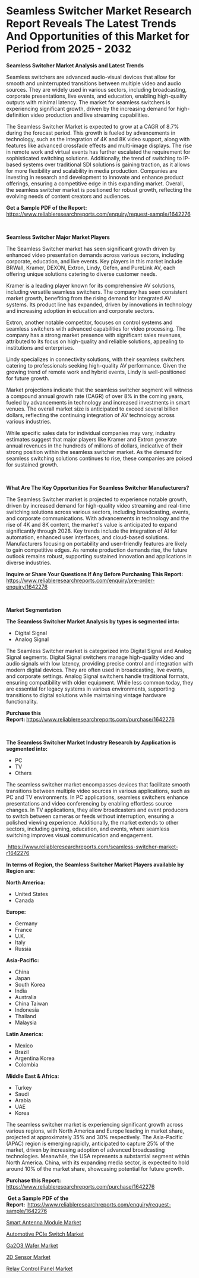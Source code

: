 <p><h1>Seamless Switcher Market Research Report Reveals The Latest Trends And Opportunities of this Market for Period from 2025 - 2032</h1></p><p><strong>Seamless Switcher Market Analysis and Latest Trends</strong></p>
<p><p>Seamless switchers are advanced audio-visual devices that allow for smooth and uninterrupted transitions between multiple video and audio sources. They are widely used in various sectors, including broadcasting, corporate presentations, live events, and education, enabling high-quality outputs with minimal latency. The market for seamless switchers is experiencing significant growth, driven by the increasing demand for high-definition video production and live streaming capabilities.</p><p>The Seamless Switcher Market is expected to grow at a CAGR of 8.7% during the forecast period. This growth is fueled by advancements in technology, such as the integration of 4K and 8K video support, along with features like advanced crossfade effects and multi-image displays. The rise in remote work and virtual events has further escalated the requirement for sophisticated switching solutions. Additionally, the trend of switching to IP-based systems over traditional SDI solutions is gaining traction, as it allows for more flexibility and scalability in media production. Companies are investing in research and development to innovate and enhance product offerings, ensuring a competitive edge in this expanding market. Overall, the seamless switcher market is positioned for robust growth, reflecting the evolving needs of content creators and audiences.</p></p>
<p><strong>Get a Sample PDF of the Report:&nbsp;</strong> <a href="https://www.reliableresearchreports.com/enquiry/request-sample/1642276?utm_campaign=24&utm_medium=2&utm_source=Github&utm_content=ia&utm_term=06042025&utm_id=seamless-switcher">https://www.reliableresearchreports.com/enquiry/request-sample/1642276</a></p>
<p>&nbsp;</p>
<p><strong>Seamless Switcher Major Market Players</strong></p>
<p><p>The Seamless Switcher market has seen significant growth driven by enhanced video presentation demands across various sectors, including corporate, education, and live events. Key players in this market include BRWall, Kramer, DEXON, Extron, Lindy, Gefen, and PureLink AV, each offering unique solutions catering to diverse customer needs.</p><p>Kramer is a leading player known for its comprehensive AV solutions, including versatile seamless switchers. The company has seen consistent market growth, benefiting from the rising demand for integrated AV systems. Its product line has expanded, driven by innovations in technology and increasing adoption in education and corporate sectors. </p><p>Extron, another notable competitor, focuses on control systems and seamless switchers with advanced capabilities for video processing. The company has a strong market presence with significant sales revenues, attributed to its focus on high-quality and reliable solutions, appealing to institutions and enterprises.</p><p>Lindy specializes in connectivity solutions, with their seamless switchers catering to professionals seeking high-quality AV performance. Given the growing trend of remote work and hybrid events, Lindy is well-positioned for future growth.</p><p>Market projections indicate that the seamless switcher segment will witness a compound annual growth rate (CAGR) of over 8% in the coming years, fueled by advancements in technology and increased investments in smart venues. The overall market size is anticipated to exceed several billion dollars, reflecting the continuing integration of AV technology across various industries.</p><p>While specific sales data for individual companies may vary, industry estimates suggest that major players like Kramer and Extron generate annual revenues in the hundreds of millions of dollars, indicative of their strong position within the seamless switcher market. As the demand for seamless switching solutions continues to rise, these companies are poised for sustained growth.</p></p>
<p>&nbsp;</p>
<p><strong>What Are The Key Opportunities For Seamless Switcher Manufacturers?</strong></p>
<p><p>The Seamless Switcher market is projected to experience notable growth, driven by increased demand for high-quality video streaming and real-time switching solutions across various sectors, including broadcasting, events, and corporate communications. With advancements in technology and the rise of 4K and 8K content, the market's value is anticipated to expand significantly through 2028. Key trends include the integration of AI for automation, enhanced user interfaces, and cloud-based solutions. Manufacturers focusing on portability and user-friendly features are likely to gain competitive edges. As remote production demands rise, the future outlook remains robust, supporting sustained innovation and applications in diverse industries.</p></p>
<p><strong>Inquire or Share Your Questions If Any Before Purchasing This Report:</strong> <a href="https://www.reliableresearchreports.com/enquiry/pre-order-enquiry/1642276?utm_campaign=24&utm_medium=2&utm_source=Github&utm_content=ia&utm_term=06042025&utm_id=seamless-switcher">https://www.reliableresearchreports.com/enquiry/pre-order-enquiry/1642276</a></p>
<p>&nbsp;</p>
<p><strong>Market Segmentation</strong></p>
<p><strong>The Seamless Switcher Market Analysis by types is segmented into:</strong></p>
<p><ul><li>Digital Signal</li><li>Analog Signal</li></ul></p>
<p><p>The Seamless Switcher market is categorized into Digital Signal and Analog Signal segments. Digital Signal switchers manage high-quality video and audio signals with low latency, providing precise control and integration with modern digital devices. They are often used in broadcasting, live events, and corporate settings. Analog Signal switchers handle traditional formats, ensuring compatibility with older equipment. While less common today, they are essential for legacy systems in various environments, supporting transitions to digital solutions while maintaining vintage hardware functionality.</p></p>
<p><strong>Purchase this Report:&nbsp;</strong><a href="https://www.reliableresearchreports.com/purchase/1642276?utm_campaign=24&utm_medium=2&utm_source=Github&utm_content=ia&utm_term=06042025&utm_id=seamless-switcher">https://www.reliableresearchreports.com/purchase/1642276</a></p>
<p>&nbsp;</p>
<p><strong>The Seamless Switcher Market Industry Research by Application is segmented into:</strong></p>
<p><ul><li>PC</li><li>TV</li><li>Others</li></ul></p>
<p><p>The seamless switcher market encompasses devices that facilitate smooth transitions between multiple video sources in various applications, such as PC and TV environments. In PC applications, seamless switchers enhance presentations and video conferencing by enabling effortless source changes. In TV applications, they allow broadcasters and event producers to switch between cameras or feeds without interruption, ensuring a polished viewing experience. Additionally, the market extends to other sectors, including gaming, education, and events, where seamless switching improves visual communication and engagement.</p></p>
<p><a href="https://www.reliableresearchreports.com/seamless-switcher-market-r1642276?utm_campaign=24&utm_medium=2&utm_source=Github&utm_content=ia&utm_term=06042025&utm_id=seamless-switcher">&nbsp;https://www.reliableresearchreports.com/seamless-switcher-market-r1642276</a></p>
<p><strong>In terms of Region, the Seamless Switcher Market Players available by Region are:</strong></p>
<p>
    <p> <strong> North America: </strong>
        <ul>
            <li>United States</li>
            <li>Canada</li>
        </ul>
        </p> 
    <p> <strong> Europe: </strong>
        <ul>
            <li>Germany</li>
            <li>France</li>
            <li>U.K.</li>
            <li>Italy</li>
            <li>Russia</li>
        </ul>
        </p> 
    <p> <strong> Asia-Pacific: </strong>
        <ul>
            <li>China</li>
            <li>Japan</li>
            <li>South Korea</li>
            <li>India</li>
            <li>Australia</li>
            <li>China Taiwan</li>
            <li>Indonesia</li>
            <li>Thailand</li>
            <li>Malaysia</li>
        </ul>
        </p> 
    <p> <strong> Latin America: </strong>
        <ul>
            <li>Mexico</li>
            <li>Brazil</li>
            <li>Argentina Korea</li>
            <li>Colombia</li>
        </ul>
        </p> 
    <p> <strong> Middle East & Africa: </strong>
        <ul>
            <li>Turkey</li>
            <li>Saudi</li>
            <li>Arabia</li>
            <li>UAE</li>
            <li>Korea</li>
        </ul>
    </p>
    </p>
<p><p>The seamless switcher market is experiencing significant growth across various regions, with North America and Europe leading in market share, projected at approximately 35% and 30% respectively. The Asia-Pacific (APAC) region is emerging rapidly, anticipated to capture 25% of the market, driven by increasing adoption of advanced broadcasting technologies. Meanwhile, the USA represents a substantial segment within North America. China, with its expanding media sector, is expected to hold around 10% of the market share, showcasing potential for future growth.</p></p>
<p><strong>Purchase this Report: </strong><a href="https://www.reliableresearchreports.com/purchase/1642276?utm_campaign=24&utm_medium=2&utm_source=Github&utm_content=ia&utm_term=06042025&utm_id=seamless-switcher">https://www.reliableresearchreports.com/purchase/1642276</a></p>
<p>&nbsp;<strong>Get a Sample PDF of the Report:&nbsp;&nbsp;</strong><a href="https://www.reliableresearchreports.com/enquiry/request-sample/1642276?utm_campaign=24&utm_medium=2&utm_source=Github&utm_content=ia&utm_term=06042025&utm_id=seamless-switcher">https://www.reliableresearchreports.com/enquiry/request-sample/1642276</a></p>
<p><strong></strong></p>
<p><p><a href="https://github.com/swaftaenglem/Market-Research-Report-List-1/blob/main/smart-antenna-module-market.md?utm_campaign=24&utm_medium=2&utm_source=Github&utm_content=ia&utm_term=06042025&utm_id=seamless-switcher">Smart Antenna Module Market</a></p><p><a href="https://github.com/leoustolja/Market-Research-Report-List-1/blob/main/automotive-pcie-switch-market.md?utm_campaign=24&utm_medium=2&utm_source=Github&utm_content=ia&utm_term=06042025&utm_id=seamless-switcher">Automotive PCIe Switch Market</a></p><p><a href="https://github.com/ayondaylos/Market-Research-Report-List-1/blob/main/ga2o3-wafer-market.md?utm_campaign=24&utm_medium=2&utm_source=Github&utm_content=ia&utm_term=06042025&utm_id=seamless-switcher">Ga2O3 Wafer Market</a></p><p><a href="https://github.com/bichukapac/Market-Research-Report-List-1/blob/main/2d-sensor-market.md?utm_campaign=24&utm_medium=2&utm_source=Github&utm_content=ia&utm_term=06042025&utm_id=seamless-switcher">2D Sensor Market</a></p><p><a href="https://github.com/laveeasaadrh/Market-Research-Report-List-1/blob/main/relay-control-panel-market.md?utm_campaign=24&utm_medium=2&utm_source=Github&utm_content=ia&utm_term=06042025&utm_id=seamless-switcher">Relay Control Panel Market</a></p></p>